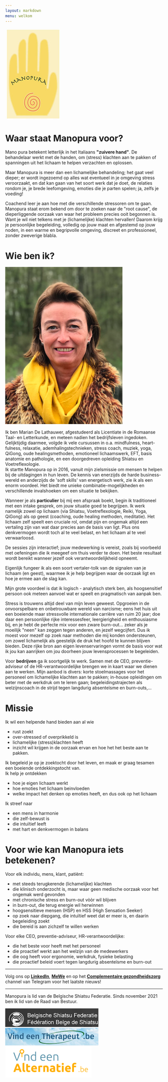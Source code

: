 ```yaml
---
layout: markdown
menu: welkom
---
```

![logo](images/logo.jpg)

# Waar staat Manopura voor?

Mano pura betekent letterlijk in het Italiaans **"zuivere hand"**. 
De behandelaar werkt met de handen, om (stress) klachten aan te pakken of spanningen uit het lichaam te helpen verzachten en oplossen.


Maar Manopura is meer dan een lichamelijke behandeling; het gaat veel dieper; er wordt ingezoemd op alles wat eventueel in je omgeving stress veroorzaakt, en dat kan gaan van het soort werk dat je doet, de relaties rondom je, je brede leefomgeving, emoties die je parten spelen; ja, zelfs je voeding!

Coachend leer je aan hoe met die verschillende stressoren om te gaan.
Manopura staat erom bekend om door te zoeken naar de "root cause", de dieperliggende oorzaak van waar het probleem precies ooit begonnen is. Want je wil niet telkens met je (lichamelijke) klachten hervallen!
Daarom krijg je persoonlijke begeleiding, volledig op jouw maat en afgestemd op jouw noden, in een warme en begripvolle omgeving, discreet en professioneel, zonder zweverige blabla.





# Wie ben ik?

![fotofrontwebsitemanopura](images/fotofrontwebsitemanopura.png)   

Ik ben Marian De Lathauwer, afgestudeerd als Licentiate in de Romaanse Taal- en Letterkunde, en meteen nadien het bedrijfsleven ingedoken. Gelijktijdig daarmee, volgde ik vele cursussen in o.a. mindfulness, heart-fulness, relaxatie, ademhalingstechnieken, stress coach, muziek, yoga, QiGong, oude healingsmethoden, emotioneel lichaamswerk, EFT, basis anatomie en pathologie, en een doorgedreven opleiding Shiatsu en Voetreflexologie.   
Ik startte Manopura op in 2016, vanuit mijn zielsmissie om mensen te helpen bij de uitdagingen in hun leven. De kennis van enerzijds de harde business-wereld en anderzijds de 'soft skills' van energetisch werk, zie ik als een enorm voordeel. Het biedt me unieke combinatie-mogelijkheden en verschillende invalshoeken om een situatie te bekijken.   

Wanneer je als **particulier** bij mij een afspraak boekt, begin ik traditioneel met een intake gesprek, om jouw situatie goed te begrijpen. Ik werk namelijk zowel op lichaam (via Shiatsu, Voetreflexologie, Reiki, Yoga, QiGong) als op geest (coaching, oude healing methoden, meditatie). Het lichaam zelf speelt een cruciale rol, omdat pijn en ongemak altijd een vertaling zijn van wat daar precies aan de basis van ligt. Plus ons denkvermogen wordt toch al te veel belast, en het lichaam al te veel verwaarloosd.

De sessies zijn interactief; jouw medewerking is vereist, zoals bij voorbeeld met oefeningen die ik meegeef om thuis verder te doen. Het beste resultaat wordt bereikt wanneer jezelf ook verantwoordelijkheid opneemt.

Eigenlijk fungeer ik als een soort vertaler-tolk van de signalen van je lichaam (en geest), waarmee ik je help begrijpen waar de oorzaak ligt en hoe je ermee aan de slag kan.

Mijn grote voordeel is dat ik logisch - analytisch sterk ben, als hoogsensitief persoon ook meteen aanvoel wat er speelt en pragmatisch van aanpak ben.     

Stress is trouwens altijd deel van mijn leven geweest. Opgroeien in de onvoorspelbare en onbetrouwbare wereld van narcisme; eens het huis uit een boeiende maar stressvolle internationale carrière van ruim 20 jaar; doe daar een persoonlijke rijke interessesfeer, leergierigheid en enthousiasme bij, en je hebt de perfecte mix voor een zware burn-out... zeker als je moeilijk "neen" kan zeggen tegen anderen, en jezelf wegcijfert. Dus ik moest voor mezelf op zoek naar methoden die mij konden ondersteunen, om zowel lichamelijk als geestelijk de druk het hoofd te kunnen blijven bieden. Deze rijke bron aan eigen levenservaringen vormt de basis voor wat ik jou kan aanrijken om jou doorheen jouw levensprocessen te begeleiden.    
  
Voor **bedrijven** ga ik soortgelijk te werk. Samen met de CEO, preventie-adviseur of de HR-verantwoordelijke brengen we in kaart waar we dienen aan te werken. Mijn aanbod is divers: korte stoelmassages voor het personeel om lichamelijke klachten aan te pakken; in-house opleidingen om beter met de werkdruk om te leren gaan; begeleidingstrajecten als welzijnscoach in de strijd tegen langdurig absenteïsme en burn-outs,...


# Missie  

Ik wil een helpende hand bieden aan al wie   
+ rust zoekt
+ over-stressed of overprikkeld is
+ lichamelijke (stress)klachten heeft
+ inzicht wil krijgen in de oorzaak ervan en hoe het het beste aan te pakken.  


Ik begeleid je op je zoektocht door het leven, en maak er graag tesamen een boeiende ontdekkingstocht van.   
Ik help je ontdekken  
+ hoe je eigen lichaam werkt
+ hoe emoties het lichaam beinvloeden
+ welke impact het denken op emoties heeft, en dus ook op het lichaam

Ik streef naar  
+ een mens in harmonie
+ die zelf-bewust is
+ die intuïtief leeft 
+ met hart en denkvermogen in balans


# Voor wie kan Manopura iets betekenen?

Voor elk individu, mens, klant, patiënt:    
+ met steeds terugkerende (lichamelijke) klachten   
+ die klinisch onderzocht is, maar waar geen medische oorzaak voor het ongemak werd gevonden   
+ met chronische stress en burn-out vòòr wil blijven   
+ in burn-out, die terug energie wil herwinnen   
+ hoogsensitieve mensen (HSP) en HSS (High Sensation Seeker)   
+ op zoek naar diepgang, die intuïtief weet dat er meer is, en daarin begeleiding zoekt   
+ die bereid is aan zichzelf te willen werken   

Voor elke CEO, preventie-adviseur, HR-verantwoordelijke:
+ die het beste voor heeft met het personeel
+ die proactief werkt aan het welzijn van de medewerkers
+ die oog heeft voor ergonomie, werkdruk, fysieke belasting
+ die proactief beleid voert tegen langdurig absenteïsme en burn-out

---  


Volg ons op [**LinkedIn**](https://www.linkedin.com/in/manopura-shiatsu-stress-coaching-mindfulness-01b965172), [**MeWe**](https://mewe.com/p/manopura-komtotrust-mariandelathauwer) en op het [**Complementaire gezondheidszorg**](https://t.me/complementaire_gezondheidszorg) channel van Telegram  voor het laatste nieuws!    


---

  
Manopura is lid van de Belgische Shiatsu Federatie. Sinds november 2021 ben ik lid van de Raad van Bestuur.


[![belgische shiatsu federatie](images/bsf.png)](http://www.shiatsu.be)
[![vindeentherapeut](images/vindeentherapeut.png)](https://www.vindeentherapeut.be/therapeut/marian-d-wetteren.html)
[![vindeenalternatief](images/vindeenalternatief.png)](https://www.vind-een-alternatief.be/behandelaar/marian-de-lathauwer-wetteren.html)
